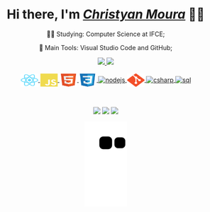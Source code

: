 <div align="center" valign="top">
    <h1 align="center">Hi there, I'm <a href="https://www.linkedin.com/in/christyan-moura-1bb8651a3/"><i>Christyan Moura</i></a> 👩‍💻</h1>

👨‍🎓 Studying: Computer Science at IFCE;

 🎒 Main Tools: Visual Studio Code and GitHub;</p>
 </div>
 <div align="center" valign="top">
  <a href="https://github.com/christyanmst/">
  <img height="180em" src="https://github-readme-stats.vercel.app/api?username=christyanmst&show_icons=true&theme=dracula&include_all_commits=true&count_private=true"/>
  <img height="180em" src="https://github-readme-stats.vercel.app/api/top-langs/?username=christyanmst&layout=compact&langs_count=7&theme=dracula"/>
</div>
<div align="center" valign="top"><br>
  <img align="center" alt="React" height="30" width="40" src="https://raw.githubusercontent.com/devicons/devicon/master/icons/react/react-original.svg">
  <img align="center" alt="Js" height="30" width="40" src="https://raw.githubusercontent.com/devicons/devicon/master/icons/javascript/javascript-plain.svg">
  <img align="center" alt="HTML" height="30" width="40" src="https://raw.githubusercontent.com/devicons/devicon/master/icons/html5/html5-original.svg">
  <img align="center" alt="CSS" height="30" width="40" src="https://raw.githubusercontent.com/devicons/devicon/master/icons/css3/css3-original.svg">
  <img align="center" alt="nodejs" height="30" width="40" src="https://cdn.worldvectorlogo.com/logos/nodejs-icon.svg">
  <img align="center" alt="git" height="30" width="40" src="https://raw.githubusercontent.com/devicons/devicon/master/icons/git/git-original.svg">
  <img align="center" alt="csharp" height="30" width="40" src="https://cdn.jsdelivr.net/gh/devicons/devicon/icons/csharp/csharp-original.svg" />
  <img align="center" alt="sql" height="30" width="40" src="https://cdn.jsdelivr.net/gh/devicons/devicon/icons/microsoftsqlserver/microsoftsqlserver-plain.svg" />
</div><br>
 
 ##
 
<div align="center" valign="top"> 
  <a href="https://instagram.com/christyanmoura" target="_blank"><img src="https://img.shields.io/badge/-Instagram-%23E4405F?style=for-the-badge&logo=instagram&logoColor=white" target="_blank"></a>
  <a href = "mailto:christyan228@gmail.com"><img src="https://img.shields.io/badge/-Gmail-%23333?style=for-the-badge&logo=gmail&logoColor=white" target="_blank"></a>
  <a href="https://www.linkedin.com/in/christyan-moura-1bb8651a3/" target="_blank"><img src="https://img.shields.io/badge/-LinkedIn-%230077B5?style=for-the-badge&logo=linkedin&logoColor=white" target="_blank"></a> 
 
  ![Snake animation](https://github.com/rafaballerini/rafaballerini/blob/output/github-contribution-grid-snake.svg)
 
</div>

